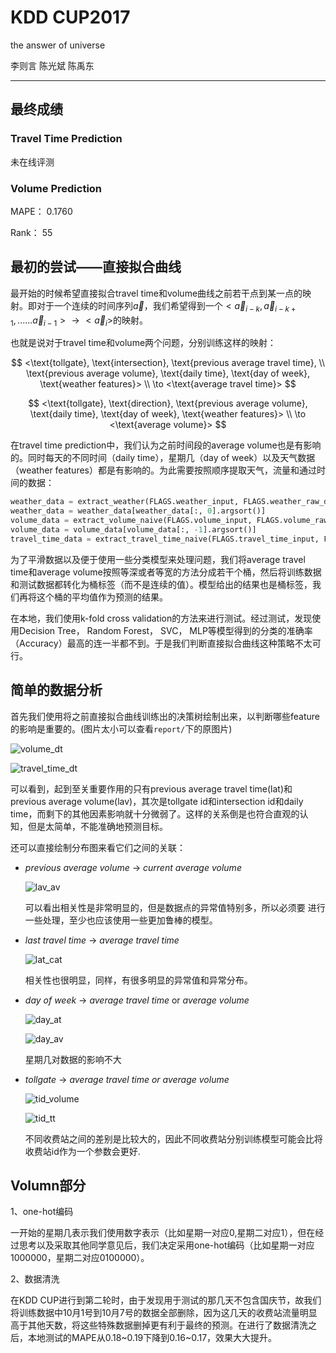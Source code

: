 # KDD CUP2017

the answer of universe

李则言 陈光斌 陈禹东

---

## 最终成绩

### Travel Time Prediction

未在线评测

### Volume Prediction

MAPE： 	0.1760

Rank：	55

## 最初的尝试——直接拟合曲线

最开始的时候希望直接拟合travel time和volume曲线之前若干点到某一点的映射。即对于一个连续的时间序列$\vec{a}$，我们希望得到一个$<\vec{a}_{i-k},\vec{a}_{i-k+1},......\vec{a}_{i-1}>\to<\vec{a}_i>$的映射。

也就是说对于travel time和volume两个问题，分别训练这样的映射：

$$
<\text{tollgate}, \text{intersection}, \text{previous average travel time}, \\ \text{previous average volume}, \text{daily time}, \text{day of week}, \text{weather features}> \\
\to <\text{average travel time}>
$$

$$
<\text{tollgate}, \text{direction}, \text{previous average volume}, \text{daily time}, \text{day of week}, \text{weather features}> \\ 
\to <\text{average volume}>
$$

在travel time prediction中，我们认为之前时间段的average volume也是有影响的。同时每天的不同时间（daily time），星期几（day of week）以及天气数据（weather features）都是有影响的。为此需要按照顺序提取天气，流量和通过时间的数据：

``` python
weather_data = extract_weather(FLAGS.weather_input, FLAGS.weather_raw_data)
weather_data = weather_data[weather_data[:, 0].argsort()]
volume_data = extract_volume_naive(FLAGS.volume_input, FLAGS.volume_raw_data, weather_data)
volume_data = volume_data[volume_data[:, -1].argsort()]
travel_time_data = extract_travel_time_naive(FLAGS.travel_time_input, FLAGS.travel_time_raw_data, volume_data)    
```

为了平滑数据以及便于使用一些分类模型来处理问题，我们将average travel time和average volume按照等深或者等宽的方法分成若干个桶，然后将训练数据和测试数据都转化为桶标签（而不是连续的值）。模型给出的结果也是桶标签，我们再将这个桶的平均值作为预测的结果。

在本地，我们使用k-fold cross validation的方法来进行测试。经过测试，发现使用Decision Tree， Random Forest， SVC， MLP等模型得到的分类的准确率（Accuracy）最高的连一半都不到。于是我们判断直接拟合曲线这种策略不太可行。

## 简单的数据分析

首先我们使用将之前直接拟合曲线训练出的决策树绘制出来，以判断哪些feature的影响是重要的。(图片太小可以查看`report/`下的原图片) 

![volume_dt](volume_decision_tree.png)

![travel_time_dt](travel_time_decision_tree.png)

可以看到，起到至关重要作用的只有previous average travel time(lat)和previous average volume(lav)，其次是tollgate id和intersection id和daily time，而剩下的其他因素影响就十分微弱了。这样的关系倒是也符合直观的认知，但是太简单，不能准确地预测目标。

还可以直接绘制分布图来看它们之间的关联：

- *previous average volume* $\to$ *current average volume*

  ![lav_av](last_volume_to_volume.jpg)

  可以看出相关性是非常明显的，但是数据点的异常值特别多，所以必须要 进行一些处理，至少也应该使用一些更加鲁棒的模型。

- *last travel time* $\to$ *average travel time*

  ![lat_cat](last_travel_time_to_average_travel_time.jpg)

  相关性也很明显，同样，有很多明显的异常值和异常分布。

- *day of week* $\to$ *average travel time* or *average volume*

  ![day_at](day_to_average_travel_time.jpg)

  ![day_av](day_to_volume.jpg)

  星期几对数据的影响不大

- *tollgate* $\to$ *average travel time or average volume*

  ![tid_volume](tid_to_volume.jpg)

  ![tid_tt](tid_to_average_travel_time.jpg)

  不同收费站之间的差别是比较大的，因此不同收费站分别训练模型可能会比将收费站id作为一个参数会更好.



## Volumn部分

1、one-hot编码

一开始的星期几表示我们使用数字表示（比如星期一对应0,星期二对应1），但在经过思考以及采取其他同学意见后，我们决定采用one-hot编码（比如星期一对应1000000，星期二对应0100000）。



2、数据清洗

在KDD CUP进行到第二轮时，由于发现用于测试的那几天不包含国庆节，故我们将训练数据中10月1号到10月7号的数据全部删除，因为这几天的收费站流量明显高于其他天数，将这些特殊数据删掉更有利于最终的预测。在进行了数据清洗之后，本地测试的MAPE从0.18~0.19下降到0.16~0.17，效果大大提升。




